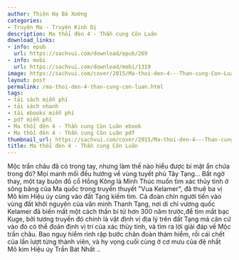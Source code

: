```yaml
---
author: Thiên Hạ Bá Xướng
categories:
- Truyện Ma - Truyện Kinh Dị
description: Ma thổi đèn 4 - Thần cung Côn Luân
download_links:
- info: epub
  url: https://sachvui.com/download/epub/269
- info: mobi
  url: https://sachvui.com/download/mobi/1319
image: https://sachvui.com/cover/2015/Ma-thoi-den-4---Than-cung-Con-Luan.jpg
layout: post
permalink: /ma-thoi-den-4-than-cung-con-luan.html
tags:
- tải sách miễn phí
- tải sách nhanh
- tải ebooks miễn phí
- pdf miễn phí
- Ma thổi đèn 4 - Thần cung Côn Luân ebook
- Ma thổi đèn 4 - Thần cung Côn Luân pdf
thumbnail_url: https://sachvui.com/cover/2015/Ma-thoi-den-4---Than-cung-Con-Luan.jpg
title: Ma thổi đèn 4 - Thần cung Côn Luân
---
```


 <div class="item-desc text-justify"> Mộc trần châu đã có trong tay, nhưng làm thế nào hiểu được bí mật ẩn chứa trong đó? Mọi manh mối đều hướng về vùng tuyết phủ Tây Tạng... Bất ngờ thay, một tay buôn đồ cổ Hồng Kông là Minh Thúc muốn tìm xác thủy tinh ở sông băng của Ma quốc trong truyền thuyết "Vua Kelamer", đã thuê ba vị Mô kim Hiệu úy cùng vào đất Tạng kiếm tìm. Cả đoàn chín người tiến vào vùng đất khởi nguyên của văn minh Thanh Tạng, nơi di chỉ vương quốc Kelamer đã biến mất một cách thần bí từ hơn 300 năm trước,để tìm mắt bạc Kuge, bởi tương truyền đó chính là vật định vị địa lý trên đất Tạng mà căn cứ vào đó có thể đoán định vị trí của xác thủy tinh, và tìm ra lời giải đáp về Mộc trần châu. Bao nguy hiểm rình rập bước chân đoàn thám hiểm, rồi cái chết của lần lượt từng thành viên, và hy vọng cuối cùng ở cơ mưu của đệ nhất Mô kim Hiệu úy Trần Bát Nhất .. </div>